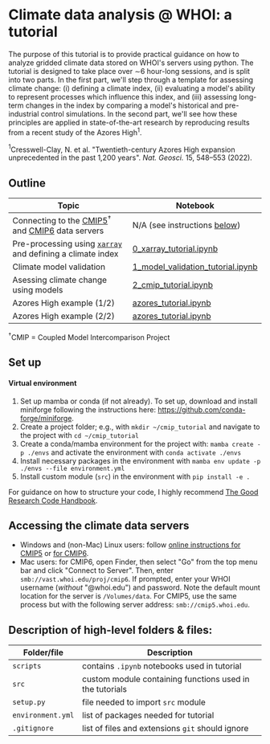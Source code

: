 # Climate data analysis @ WHOI: a tutorial
The purpose of this tutorial is to provide practical guidance on how to analyze gridded climate data stored on WHOI's servers using python. The tutorial is designed to take place over $\sim$6 hour-long sessions, and is split into two parts. In the first part, we'll step through a template for assessing climate change: (i) defining a climate index, (ii) evaluating a model's ability to represent processes which influence this index, and (iii) assessing long-term changes in the index by comparing a model's historical and pre-industrial control simulations. In the second part, we'll see how these principles are applied in state-of-the-art research by reproducing results from a recent study of the Azores High$^1$.

$^1$Cresswell-Clay, N. et al. "Twentieth-century Azores High expansion unprecedented in the past 1,200 years". *Nat. Geosci.* 15, 548–553 (2022).

## Outline
Topic | Notebook
-- | --
Connecting to the [CMIP5](cmip5.whoi.edu)$^\dagger$ and [CMIP6](cmip6.whoi.edu) data servers | N/A (see instructions [below](#Accessing-the-climate-data-servers))
Pre-processing using [```xarray```](https://docs.xarray.dev/en/stable/) and defining a climate index | [0_xarray_tutorial.ipynb](scripts/0_xarray_tutorial.ipynb)
Climate model validation | [1_model_validation_tutorial.ipynb](scripts/1_model_validation_tutorial.ipynb)
Asessing climate change using models | [2_cmip_tutorial.ipynb](scripts/2_cmip_tutorial.ipynb)
Azores High example (1/2) | [azores_tutorial.ipynb](scripts/azores_tutorial.ipynb)
Azores High example (2/2) | [azores_tutorial.ipynb](scripts/azores_tutorial.ipynb)


$^\dagger$CMIP = Coupled Model Intercomparison Project   

## Set up
#### Virtual environment
1. Set up mamba or conda (if not already). To set up, download and install miniforge following the instructions here: https://github.com/conda-forge/miniforge.
2. Create a project folder; e.g., with ```mkdir ~/cmip_tutorial``` and navigate to the project with ```cd ~/cmip_tutorial```
3. Create a conda/mamba environment for the project with: ```mamba create -p ./envs``` and activate the environment with ```conda activate ./envs```
4. Install necessary packages in the environment with ```mamba env update -p ./envs --file environment.yml```
5. Install custom module (```src```) in the environment with ```pip install -e .```

For guidance on how to structure your code, I highly recommend [The Good Research Code Handbook](https://goodresearch.dev/index.html).

## Accessing the climate data servers
- Windows and (non-Mac) Linux users: follow [online instructions for CMIP5](http://cmip5.whoi.edu/?page_id=40) or [for CMIP6](http://cmip6.whoi.edu/?page_id=50).
- Mac users: for CMIP6, open Finder, then select "Go" from the top menu bar and click "Connect to Server". Then, enter ```smb://vast.whoi.edu/proj/cmip6```. If prompted, enter your WHOI username (*without* "@whoi.edu") and password. Note the default mount location for the server is ```/Volumes/data```. For CMIP5, use the same process but with the following server address: ```smb://cmip5.whoi.edu```.

## Description of high-level folders & files:
Folder/file | Description
-- | --
```scripts``` | contains ```.ipynb``` notebooks used in tutorial
```src``` | custom module containing functions used in the tutorials
```setup.py``` | file needed to import ```src``` module 
```environment.yml``` | list of packages needed for tutorial
```.gitignore``` | list of files and extensions ```git``` should ignore